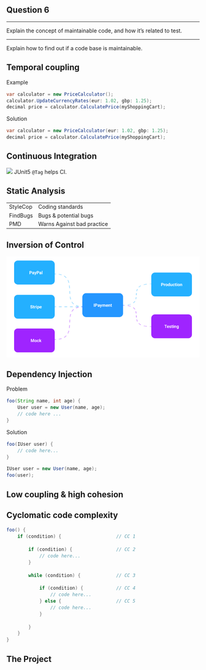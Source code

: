 <!-- slide -->

## Question 6
---
Explain the concept of maintainable code,
and how it’s related to test. 

---
Explain how to find out if a code base is maintainable.

<!-- slide --->

## Temporal coupling

Example
```java
var calculator = new PriceCalculator();
calculator.UpdateCurrencyRates(eur: 1.02, gbp: 1.25);
decimal price = calculator.CalculatePrice(myShoppingCart);
```

Solution
```java
var calculator = new PriceCalculator(eur: 1.02, gbp: 1.25);
decimal price = calculator.CalculatePrice(myShoppingCart);
```

<!-- slide --->

## Continuous Integration
![](https://i.imgur.com/klQuIlh.png)
JUnit5 `@Tag` helps CI.

<!-- slide --->

## Static Analysis
|||
|---|---|
| StyleCop | Coding standards |
| FindBugs | Bugs & potential bugs |
| PMD | Warns Against bad practice |

<!-- slide --->

## Inversion of Control
![dependency inversion](../assets/dependency-inversion.png)

<!-- slide --->

## Dependency Injection

Problem
```java
foo(String name, int age) {
    User user = new User(name, age);
    // code here ...
}
```

Solution
```java
foo(IUser user) {
    // code here...
}
```
```java
IUser user = new User(name, age);
foo(user);
```

<!-- slide --->

## Low coupling & high cohesion

<!-- slide --->

## Cyclomatic code complexity

```java
foo() {
    if (condition) {                    // CC 1

        if (condition) {                // CC 2
            // code here...
        }

        while (condition) {             // CC 3

            if (condition) {            // CC 4
                // code here...
            } else {                    // CC 5
                // code here...
            }

        }  
    }
}
```

<!-- slide --->

## The Project